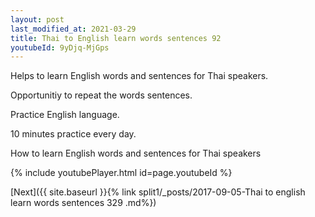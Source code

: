 ```yaml
---
layout: post
last_modified_at: 2021-03-29
title: Thai to English learn words sentences 92 
youtubeId: 9yDjq-MjGps
---
```

 
 
Helps to learn English words and sentences for Thai speakers.

Opportunitiy to repeat the words sentences. 

Practice English language. 
 
10 minutes practice every day. 
 
How to learn English words and sentences for Thai speakers 
 
{% include youtubePlayer.html id=page.youtubeId %}
 
 
[Next]({{ site.baseurl }}{% link  split1/_posts/2017-09-05-Thai to english learn words sentences 329 .md%})
 
